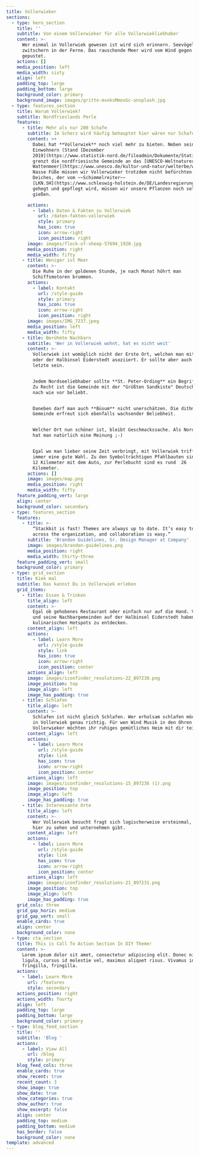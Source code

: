 ```yaml
---
title: Vollerwieker
sections:
  - type: hero_section
    title: ''
    subtitle: Von einem Vollerwieker für alle Vollerwiekliebhaber
    content: >-
      Wer einmal in Vollerwiek gewesen ist wird sich erinnern. Seevögel
      zwitschern in der Ferne. Das rauschende Meer wird vom Wind gegen den Deich
      gepustet.
    actions: []
    media_position: left
    media_width: sixty
    align: left
    padding_top: large
    padding_bottom: large
    background_color: primary
    background_image: images/gritte-mvoksMmoxGc-unsplash.jpg
  - type: features_section
    title: Warum Vollerwiek?
    subtitle: Nordfrieslands Perle
    features:
      - title: Mehr als nur 200 Schafe
        subtitle: Im Scherz wird häufig behauptet hier wären nur Schafe
        content: >+
          Dabei hat **Vollerwiek** noch viel mehr zu bieten. Neben seinen 219
          Einwohnern (Stand [Dezember
          2019](https://www.statistik-nord.de/fileadmin/Dokumente/Statistische_Berichte/bevoelkerung/A_I_2_S/A_I_2_vj_194_Zensus_SH.xlsx))
          grenzt die nordfriesische Gemeinde an das [UNESCO-Weltnaturerbe
          Wattenmeer](https://www.unesco.de/kultur-und-natur/welterbe/welterbe-deutschland/wattenmeer). 
          Nasse Füße müssen wir Vollerwieker trotzdem nicht befürchten. Dank des
          Deiches, der vom ~~Schimmelreiter~~
          [LKN.SH](https://www.schleswig-holstein.de/DE/Landesregierung/LKN/lkn_node.html)
          gehegt und gepflegt wird, müssen wir unsere Pflanzen noch selber
          gießen. 

        actions:
          - label: Daten & Fakten zu Vollerwiek
            url: /daten-fakten-vollerwiek
            style: primary
            has_icon: true
            icon: arrow-right
            icon_position: right
        image: images/flock-of-sheep-57694_1920.jpg
        media_position: right
        media_width: fifty
      - title: Weniger ist Meer
        content: >-
          Die Ruhe in der goldenen Stunde, je nach Monat höhrt man
          Schiffsmotoren brummen. 
        actions:
          - label: Kontakt
            url: /style-guide
            style: primary
            has_icon: true
            icon: arrow-right
            icon_position: right
        image: images/IMG_7237.jpeg
        media_position: left
        media_width: fifty
      - title: Berühmte Nachbarn
        subtitle: 'Wer in Vollerwiek wohnt, hat es nicht weit'
        content: >-
          Vollerwiek ist womöglich nicht der Erste Ort, welchen man mit Nordsee
          oder der Halbinsel Eiderstedt asoziiert. Er sollte aber auch nicht der
          letzte sein. 


          Jedem Nordseeliebhaber sollte **St. Peter-Ording** ein Begriff sein.
          Zu Recht ist die Gemeinde mit der "Größten Sandkiste" Deutschlands
          nach wie vor beliebt.  


          Daneben darf man auch **Büsum** nicht unerschätzen. Die dithmarscher
          Gemeinde erfreut sich ebenfalls wachsender Beliebheit. 


          Welcher Ort nun schöner ist, bleibt Geschmackssache. Als Nordfriese
          hat man natürlich eine Meinung ;-)


          Egal wo man lieber seine Zeit verbringt, mit Vollerwiek trifft man
          immer eine gute Wahl. Zu den Symbolträchtigen Pfahlbauten sind es rund
          12 Kilometer mit dem Auto, zur Perlebucht sind es rund  26 
          Kilometer. 
        actions: []
        image: images/map.png
        media_position: right
        media_width: fifty
    feature_padding_vert: large
    align: center
    background_color: secondary
  - type: features_section
    features:
      - title: >-
          “Stackbit is fast! Themes are always up to date. It’s easy to use
          across the organization, and collaboration is easy.”
        subtitle: 'Brandon Guidelines, Sr. Design Manager at Company'
        image: images/brandon-guidelines.png
        media_position: right
        media_width: thirty-three
    feature_padding_vert: small
    background_color: primary
  - type: grid_section
    title: Kiek mal
    subtitle: Das kannst Du in Vollerwiek erleben
    grid_items:
      - title: Essen & Trinken
        title_align: left
        content: >-
          Egal ob gehobenes Restaurant oder einfach nur auf die Hand. Vollerwiek
          und seine Nachbargemeinden auf der Halbinsel Eiderstedt haben einige
          kulinarischen Hotspots zu entdecken. 
        content_align: left
        actions:
          - label: Learn More
            url: /style-guide
            style: link
            has_icon: true
            icon: arrow-right
            icon_position: center
        actions_align: left
        image: images/iconfinder_resolutions-22_897230.png
        image_position: top
        image_align: left
        image_has_padding: true
      - title: Schlafen
        title_align: left
        content: >-
          Schlafen ist nicht gleich Schlafen. Wer erholsam schlafen möchte, ist
          in Vollerwiek genau richtig. Für wen Wind Musik in den Ohren ist,
          Vollerwieker möchten ihr ruhiges gemütliches Heim mit dir teilen. 
        content_align: left
        actions:
          - label: Learn More
            url: /style-guide
            style: link
            has_icon: true
            icon: arrow-right
            icon_position: center
        actions_align: left
        image: images/iconfinder_resolutions-15_897236 (1).png
        image_position: top
        image_align: left
        image_has_padding: true
      - title: Interessante Orte
        title_align: left
        content: >-
          Wer Vollerwiek besucht fragt sich logischerweise ersteinmal, was es
          hier zu sehen und unternehmen gibt. 
        content_align: left
        actions:
          - label: Learn More
            url: /style-guide
            style: link
            has_icon: true
            icon: arrow-right
            icon_position: center
        actions_align: left
        image: images/iconfinder_resolutions-21_897231.png
        image_position: top
        image_align: left
        image_has_padding: true
    grid_cols: three
    grid_gap_horiz: medium
    grid_gap_vert: small
    enable_cards: true
    align: center
    background_color: none
  - type: cta_section
    title: This is Call To Action Section In DIY Theme!
    content: >-
      Lorem ipsum dolor sit amet, consectetur adipiscing elit. Donec nisl
      ligula, cursus id molestie vel, maximus aliquet risus. Vivamus in nibh
      fringilla, fringilla.
    actions:
      - label: Learn More
        url: /features
        style: secondary
    actions_position: right
    actions_width: fourty
    align: left
    padding_top: large
    padding_bottom: large
    background_color: primary
  - type: blog_feed_section
    title: ''
    subtitle: 'Blog '
    actions:
      - label: View All
        url: /blog
        style: primary
    blog_feed_cols: three
    enable_cards: true
    show_recent: true
    recent_count: 3
    show_image: true
    show_date: true
    show_categories: true
    show_author: true
    show_excerpt: false
    align: center
    padding_top: medium
    padding_bottom: medium
    has_border: false
    background_color: none
template: advanced
---
```

